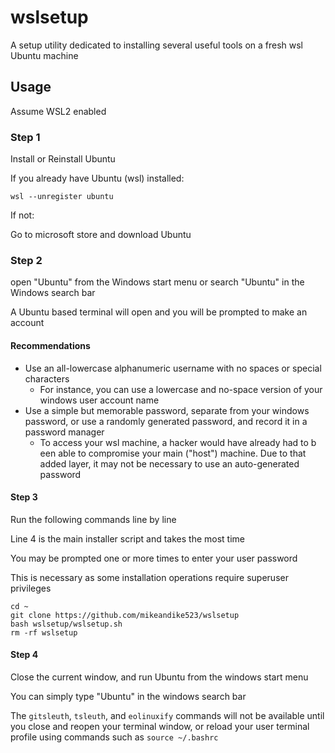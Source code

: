 # wslsetup

A setup utility dedicated to installing several useful tools on a fresh wsl Ubuntu machine

## Usage

Assume WSL2 enabled

### Step 1

Install or Reinstall Ubuntu

If you already have Ubuntu (wsl) installed:

    wsl --unregister ubuntu

If not:

Go to microsoft store and download Ubuntu

### Step 2

open "Ubuntu" from the Windows start menu or search "Ubuntu" in the Windows search bar

A Ubuntu based terminal will open and you will be prompted to make an account

#### Recommendations

- Use an all-lowercase alphanumeric username with no spaces or special characters
  - For instance, you can use a lowercase and no-space version of your windows user account name
- Use a simple but memorable password, separate from your windows password, or use a randomly generated password, and record it in a password manager
  - To access your wsl machine, a hacker would have already had to b een able to compromise your main ("host") machine. Due to that added layer, it may not be necessary to use an auto-generated password

#### Step 3

Run the following commands line by line

Line 4 is the main installer script and takes the most time

You may be prompted one or more times to enter your user password

This is necessary as some installation operations require superuser privileges

    cd ~
    git clone https://github.com/mikeandike523/wslsetup
    bash wslsetup/wslsetup.sh
    rm -rf wslsetup

#### Step 4

Close the current window, and run Ubuntu from the windows start menu

You can simply type "Ubuntu" in the windows search bar

The `gitsleuth`, `tsleuth`, and `eolinuxify` commands will not be available until you close and reopen your terminal window, or reload your user terminal profile using commands such as `source ~/.bashrc`
